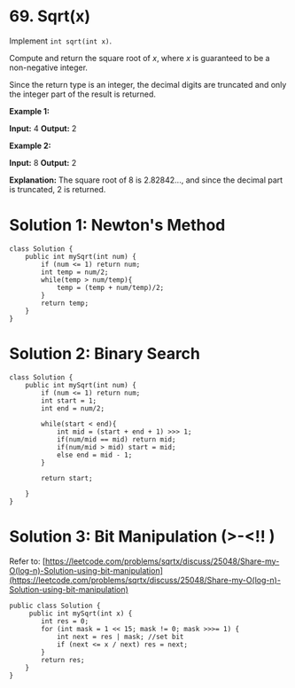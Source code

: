 # 69. Sqrt(x)
Implement  `int sqrt(int x)`.

Compute and return the square root of  _x_, where _x_ is guaranteed to be a non-negative integer.

Since the return type is an integer, the decimal digits are truncated and only the integer part of the result is returned.

**Example 1:**

**Input:** 4
**Output:** 2

**Example 2:**

**Input:** 8
**Output:** 2

**Explanation:** The square root of 8 is 2.82842..., and since 
             the decimal part is truncated, 2 is returned.

# Solution 1: Newton's Method
```
class Solution {
    public int mySqrt(int num) {
        if (num <= 1) return num;
        int temp = num/2;
        while(temp > num/temp){
            temp = (temp + num/temp)/2;
        }
        return temp;
    }
}
```

# Solution 2: Binary Search
```
class Solution {
    public int mySqrt(int num) {
        if (num <= 1) return num;
        int start = 1;
        int end = num/2;
        
        while(start < end){
            int mid = (start + end + 1) >>> 1;
            if(num/mid == mid) return mid;
            if(num/mid > mid) start = mid;
            else end = mid - 1;
        }
        
        return start;
        
    }
}
```

# Solution 3: Bit Manipulation (>-<!! )
Refer to: [https://leetcode.com/problems/sqrtx/discuss/25048/Share-my-O(log-n)-Solution-using-bit-manipulation](https://leetcode.com/problems/sqrtx/discuss/25048/Share-my-O(log-n)-Solution-using-bit-manipulation)
```
public class Solution {
     public int mySqrt(int x) {
        int res = 0;
        for (int mask = 1 << 15; mask != 0; mask >>>= 1) {
            int next = res | mask; //set bit
            if (next <= x / next) res = next;
        }
        return res;
    }
}
```